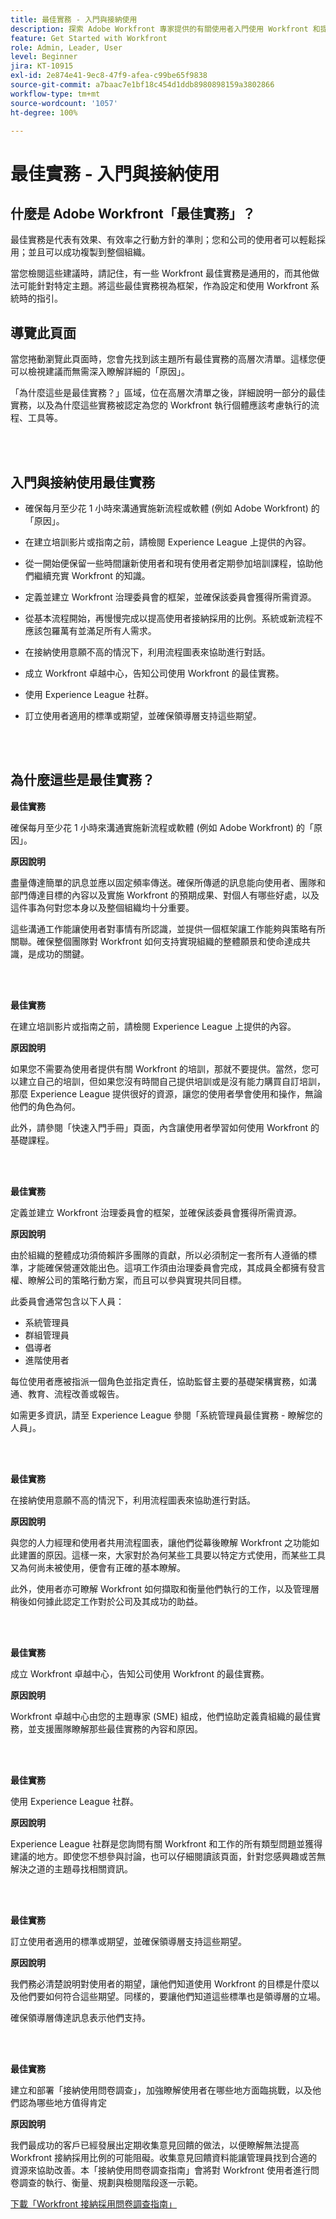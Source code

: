 ```yaml
---
title: 最佳實務 - 入門與接納使用
description: 探索 Adobe Workfront 專家提供的有關使用者入門使用 Workfront 和提高使用者接納使用率的最佳實務建議。
feature: Get Started with Workfront
role: Admin, Leader, User
level: Beginner
jira: KT-10915
exl-id: 2e874e41-9ec8-47f9-afea-c99be65f9838
source-git-commit: a7baac7e1bf18c454d1ddb8980898159a3802866
workflow-type: tm+mt
source-wordcount: '1057'
ht-degree: 100%

---
```


# 最佳實務 - 入門與接納使用

## 什麼是 Adobe Workfront「最佳實務」？

最佳實務是代表有效果、有效率之行動方針的準則；您和公司的使用者可以輕鬆採用；並且可以成功複製到整個組織。

當您檢閱這些建議時，請記住，有一些 Workfront 最佳實務是通用的，而其他做法可能針對特定主題。將這些最佳實務視為框架，作為設定和使用 Workfront 系統時的指引。

## 導覽此頁面

當您捲動瀏覽此頁面時，您會先找到該主題所有最佳實務的高層次清單。這樣您便可以檢視建議而無需深入瞭解詳細的「原因」。

「為什麼這些是最佳實務？」區域，位在高層次清單之後，詳細說明一部分的最佳實務，以及為什麼這些實務被認定為您的 Workfront 執行個體應該考慮執行的流程、工具等。

</br>
</br>

## 入門與接納使用最佳實務

* 確保每月至少花 1 小時來溝通實施新流程或軟體 (例如 Adobe Workfront) 的「原因」。

* 在建立培訓影片或指南之前，請檢閱 Experience League 上提供的內容。

* 從一開始便保留一些時間讓新使用者和現有使用者定期參加培訓課程，協助他們繼續充實 Workfront 的知識。

* 定義並建立 Workfront 治理委員會的框架，並確保該委員會獲得所需資源。

* 從基本流程開始，再慢慢完成以提高使用者接納採用的比例。系統或新流程不應該包羅萬有並滿足所有人需求。

* 在接納使用意願不高的情況下，利用流程圖表來協助進行對話。

* 成立 Workfront 卓越中心，告知公司使用 Workfront 的最佳實務。

* 使用 Experience League 社群。

* 訂立使用者適用的標準或期望，並確保領導層支持這些期望。

</br>
</br>


## 為什麼這些是最佳實務？

**最佳實務**

確保每月至少花 1 小時來溝通實施新流程或軟體 (例如 Adobe Workfront) 的「原因」。

**原因說明**

盡量傳達簡單的訊息並應以固定頻率傳送。確保所傳遞的訊息能向使用者、團隊和部門傳達目標的內容以及實施 Workfront 的預期成果、對個人有哪些好處，以及這件事為何對您本身以及整個組織均十分重要。

這些溝通工作能讓使用者對事情有所認識，並提供一個框架讓工作能夠與策略有所關聯。確保整個團隊對 Workfront 如何支持實現組織的整體願景和使命達成共識，是成功的關鍵。

</br>
</br>

**最佳實務**

在建立培訓影片或指南之前，請檢閱 Experience League 上提供的內容。

**原因說明**

如果您不需要為使用者提供有關 Workfront 的培訓，那就不要提供。當然，您可以建立自己的培訓，但如果您沒有時間自己提供培訓或是沒有能力購買自訂培訓，那麼 Experience League 提供很好的資源，讓您的使用者學會使用和操作，無論他們的角色為何。

此外，請參閱「快速入門手冊」頁面，內含讓使用者學習如何使用 Workfront 的基礎課程。

</br>
</br>

**最佳實務**

定義並建立 Workfront 治理委員會的框架，並確保該委員會獲得所需資源。

**原因說明**

由於組織的整體成功須倚賴許多團隊的貢獻，所以必須制定一套所有人遵循的標準，才能確保營運效能出色。這項工作須由治理委員會完成，其成員全都擁有發言權、瞭解公司的策略行動方案，而且可以參與實現共同目標。

此委員會通常包含以下人員：

* 系統管理員
* 群組管理員
* 倡導者
* 進階使用者


每位使用者應被指派一個角色並指定責任，協助監督主要的基礎架構實務，如溝通、教育、流程改善或報告。

如需更多資訊，請至 Experience League 參閱「系統管理員最佳實務 - 瞭解您的人員」。

</br>
</br>

**最佳實務**

在接納使用意願不高的情況下，利用流程圖表來協助進行對話。

**原因說明**

與您的人力經理和使用者共用流程圖表，讓他們從幕後瞭解 Workfront 之功能如此建置的原因。這樣一來，大家對於為何某些工具要以特定方式使用，而某些工具又為何尚未被使用，便會有正確的基本瞭解。

此外，使用者亦可瞭解 Workfront 如何擷取和衡量他們執行的工作，以及管理層稍後如何據此認定工作對於公司及其成功的助益。

</br>
</br>

**最佳實務**

成立 Workfront 卓越中心，告知公司使用 Workfront 的最佳實務。

**原因說明**

Workfront 卓越中心由您的主題專家 (SME) 組成，他們協助定義貴組織的最佳實務，並支援團隊瞭解那些最佳實務的內容和原因。

</br>
</br>

**最佳實務**

使用 Experience League 社群。

**原因說明**

Experience League 社群是您詢問有關 Workfront 和工作的所有類型問題並獲得建議的地方。即使您不想參與討論，也可以仔細閱讀該頁面，針對您感興趣或苦無解決之道的主題尋找相關資訊。

</br>
</br>


**最佳實務**

訂立使用者適用的標準或期望，並確保領導層支持這些期望。

**原因說明**

我們務必清楚說明對使用者的期望，讓他們知道使用 Workfront 的目標是什麼以及他們要如何符合這些期望。同樣的，要讓他們知道這些標準也是領導層的立場。


確保領導層傳達訊息表示他們支持。

</br>
</br>


**最佳實務**

建立和部署「接納使用問卷調查」，加強瞭解使用者在哪些地方面臨挑戰，以及他們認為哪些地方值得肯定

**原因說明**

我們最成功的客戶已經發展出定期收集意見回饋的做法，以便瞭解無法提高 Workfront 接納採用比例的可能阻礙。收集意見回饋資料能讓管理員找到合適的資源來協助改善。本「接納使用問卷調查指南」會將對 Workfront 使用者進行問卷調查的執行、衡量、規劃與檢閱階段逐一示範。

[下載「Workfront 接納採用問卷調查指南」](../assets/adoption-survey.pdf)

